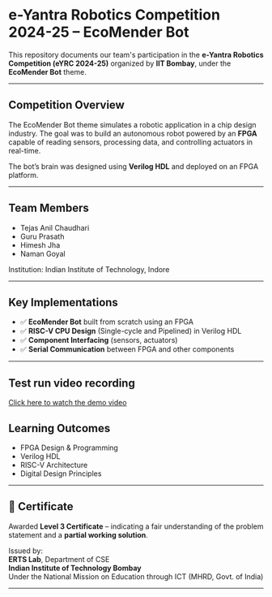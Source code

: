 # e-Yantra Robotics Competition 2024-25 – EcoMender Bot

This repository documents our team's participation in the **e-Yantra Robotics Competition (eYRC 2024-25)** organized by **IIT Bombay**, under the **EcoMender Bot** theme.

---

##  Competition Overview

The EcoMender Bot theme simulates a robotic application in a chip design industry. The goal was to build an autonomous robot powered by an **FPGA** capable of reading sensors, processing data, and controlling actuators in real-time.

The bot’s brain was designed using **Verilog HDL** and deployed on an FPGA platform. 

---

##  Team Members

- Tejas Anil Chaudhari  
- Guru Prasath  
- Himesh Jha  
- Naman Goyal  

Institution: Indian Institute of Technology, Indore

---

## Key Implementations

- ✅ **EcoMender Bot** built from scratch using an FPGA
- ✅ **RISC-V CPU Design** (Single-cycle and Pipelined) in Verilog HDL
- ✅ **Component Interfacing** (sensors, actuators)
- ✅ **Serial Communication** between FPGA and other components

---
## Test run video recording

[Click here to watch the demo video](https://youtu.be/6UNRDgoQqkM)
## Learning Outcomes

- FPGA Design & Programming  
- Verilog HDL  
- RISC-V Architecture  
- Digital Design Principles

---

## 🥉 Certificate

Awarded **Level 3 Certificate** – indicating a fair understanding of the problem statement and a **partial working solution**.

Issued by:  
**ERTS Lab**, Department of CSE  
**Indian Institute of Technology Bombay**  
Under the National Mission on Education through ICT (MHRD, Govt. of India)

---

